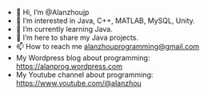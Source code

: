 - 👋 Hi, I’m @Alanzhoujp
- 👀 I’m interested in Java, C++, MATLAB, MySQL, Unity.
- 🌱 I’m currently learning Java.
- 💞️ I’m here to share my Java projects.
- 📫 How to reach me alanzhouprogramming@gmail.com
- My Wordpress blog about programming: https://alanprog.wordpress.com
- My Youtube channel about programming: https://www.youtube.com/@alanzhou

<!---
Alanzhoujp/Alanzhoujp is a ✨ special ✨ repository because its `README.md` (this file) appears on your GitHub profile.
You can click the Preview link to take a look at your changes.
--->
